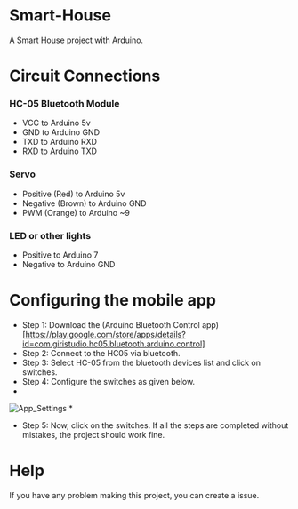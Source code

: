 # Smart-House
A Smart House project with Arduino.

# Circuit Connections 

### HC-05 Bluetooth Module
* VCC to Arduino 5v
* GND to Arduino GND
* TXD to Arduino RXD
* RXD to Arduino TXD

### Servo 

* Positive (Red) to Arduino 5v
* Negative (Brown) to Arduino GND
* PWM (Orange) to Arduino ~9

### LED or other lights
* Positive to Arduino 7
* Negative to Arduino GND

# Configuring the mobile app

* Step 1: Download the (Arduino Bluetooth Control app)[https://play.google.com/store/apps/details?id=com.giristudio.hc05.bluetooth.arduino.control]
* Step 2: Connect to the HC05 via bluetooth.
* Step 3: Select HC-05 from the bluetooth devices list and click on switches.
* Step 4: Configure the switches as given below.
* 
![App_Settings](https://github.com/user-attachments/assets/540f3627-d747-46e3-a671-04956baf2fbe)
*
* Step 5: Now, click on the switches. If all the steps are completed without mistakes, the project should work fine.

# Help
If you have any problem making this project, you can create a issue. 

 

